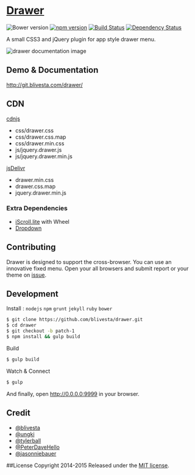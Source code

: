 # [Drawer](http://blivesta.github.io/drawer)

![Bower version](https://img.shields.io/bower/v/drawer.svg?style=flat)
[![npm version](https://img.shields.io/npm/v/jquery-drawer.svg?style=flat)](https://www.npmjs.com/package/jquery-drawer)
[![Build Status](https://img.shields.io/travis/blivesta/drawer/master.svg?style=flat)](https://travis-ci.org/blivesta/drawer)
[![Dependency Status](https://david-dm.org/blivesta/drawer.svg)](https://david-dm.org/blivesta/drawer)

A small CSS3 and jQuery plugin for app style drawer menu.

![drawer documentation image](./docs/images/drawer-sample.gif)

## Demo & Documentation
http://git.blivesta.com/drawer/

## CDN

[cdnjs](https://cdnjs.com/libraries/drawer)
 - css/drawer.css
 - css/drawer.css.map
 - css/drawer.min.css
 - js/jquery.drawer.js
 - js/jquery.drawer.min.js

[jsDelivr](http://jsdelivr.com/#!drawer)
- drawer.min.css
- drawer.css.map
- jquery.drawer.min.js

### Extra Dependencies

- [iScroll.lite](https://github.com/ungki/iscroll.lite) with Wheel
- [Dropdown](https://github.com/ungki/bootstrap.dropdown)

## Contributing

Drawer is designed to support the cross-browser. You can use an innovative fixed menu. Open your all browsers and submit report or your theme on [issue](https://github.com/blivesta/drawer/issues).

## Development

Install : `nodejs` `npm` `grunt` `jekyll` `ruby` `bower`

```bash
$ git clone https://github.com/blivesta/drawer.git
$ cd drawer
$ git checkout -b patch-1
$ npm install && gulp build
```

Build
```bash
$ gulp build
```

Watch & Connect
```bash
$ gulp
```
And finally, open http://0.0.0.0:9999 in your browser.

## Credit
- [@blivesta](https://github.com/blivesta)
- [@ungki](https://github.com/ungki)
- [@tylerball](https://github.com/tylerball)
- [@PeterDaveHello](https://github.com/PeterDaveHello)
- [@jasonniebauer](https://github.com/jasonniebauer)

##License
Copyright 2014-2015 Released under the [MIT license](https://github.com/blivesta/drawer/blob/master/LICENSE.md).
